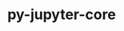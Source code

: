 ---
title: "py-jupyter-core"
layout: cache
categories: [package, develop-2023-12-17]
meta: {"versions": ["5.3.0"], "compilers": ["gcc@=11.1.0", "gcc@=11.4.0", "gcc@=7.3.1", "gcc@=9.4.0", "oneapi@=2023.2.0"], "oss": ["amzn2", "ubuntu20.04"], "platforms": ["linux"], "targets": ["aarch64", "neoverse_n1", "neoverse_v1", "ppc64le", "x86_64_v3"], "stacks": ["aws-isc", "aws-isc-aarch64", "data-vis-sdk", "e4s", "e4s-neoverse_v1", "e4s-oneapi", "e4s-power", "root"], "num_specs": 15, "num_specs_by_stack": {"root": 15, "aws-isc-aarch64": 2, "aws-isc": 1, "e4s-neoverse_v1": 2, "e4s-power": 2, "data-vis-sdk": 2, "e4s": 3, "e4s-oneapi": 3}}
spec_details: [{"hash": "ibsiaymuixl2nn7serr2f7g7cb5rsdbc", "compiler": "gcc@=7.3.1", "versions": ["5.3.0"], "os": "amzn2", "platform": "linux", "target": "aarch64", "variants": ["build_system=python_pip"], "stacks": ["root", "aws-isc-aarch64"], "size": "-", "tarball": "https://binaries.spack.io/develop-2023-12-17/build_cache/linux-amzn2-aarch64/gcc-7.3.1/py-jupyter-core-5.3.0/linux-amzn2-aarch64-gcc-7.3.1-py-jupyter-core-5.3.0-ibsiaymuixl2nn7serr2f7g7cb5rsdbc.spack"}, {"hash": "qyaypzuc4n3z3e7ohulshmueabapp2uf", "compiler": "gcc@=7.3.1", "versions": ["5.3.0"], "os": "amzn2", "platform": "linux", "target": "neoverse_n1", "variants": ["build_system=python_pip"], "stacks": ["root", "aws-isc-aarch64"], "size": "-", "tarball": "https://binaries.spack.io/develop-2023-12-17/build_cache/linux-amzn2-neoverse_n1/gcc-7.3.1/py-jupyter-core-5.3.0/linux-amzn2-neoverse_n1-gcc-7.3.1-py-jupyter-core-5.3.0-qyaypzuc4n3z3e7ohulshmueabapp2uf.spack"}, {"hash": "vbp5wyjainhhvwwqfolxictarqnjplun", "compiler": "gcc@=7.3.1", "versions": ["5.3.0"], "os": "amzn2", "platform": "linux", "target": "x86_64_v3", "variants": ["build_system=python_pip"], "stacks": ["root", "aws-isc"], "size": "-", "tarball": "https://binaries.spack.io/develop-2023-12-17/build_cache/linux-amzn2-x86_64_v3/gcc-7.3.1/py-jupyter-core-5.3.0/linux-amzn2-x86_64_v3-gcc-7.3.1-py-jupyter-core-5.3.0-vbp5wyjainhhvwwqfolxictarqnjplun.spack"}, {"hash": "5qmbqimbtnhkvu6fk6hjz7viaxogxbuz", "compiler": "gcc@=11.4.0", "versions": ["5.3.0"], "os": "ubuntu20.04", "platform": "linux", "target": "neoverse_v1", "variants": ["build_system=python_pip"], "stacks": ["root", "e4s-neoverse_v1"], "size": "-", "tarball": "https://binaries.spack.io/develop-2023-12-17/build_cache/linux-ubuntu20.04-neoverse_v1/gcc-11.4.0/py-jupyter-core-5.3.0/linux-ubuntu20.04-neoverse_v1-gcc-11.4.0-py-jupyter-core-5.3.0-5qmbqimbtnhkvu6fk6hjz7viaxogxbuz.spack"}, {"hash": "345vttlgmml6yy5mrquth7uxgvds35wm", "compiler": "gcc@=11.4.0", "versions": ["5.3.0"], "os": "ubuntu20.04", "platform": "linux", "target": "neoverse_v1", "variants": ["build_system=python_pip"], "stacks": ["root", "e4s-neoverse_v1"], "size": "-", "tarball": "https://binaries.spack.io/develop-2023-12-17/build_cache/linux-ubuntu20.04-neoverse_v1/gcc-11.4.0/py-jupyter-core-5.3.0/linux-ubuntu20.04-neoverse_v1-gcc-11.4.0-py-jupyter-core-5.3.0-345vttlgmml6yy5mrquth7uxgvds35wm.spack"}, {"hash": "6xj5gu4mx5o7b7nfjryjlyofy6cn56cq", "compiler": "gcc@=9.4.0", "versions": ["5.3.0"], "os": "ubuntu20.04", "platform": "linux", "target": "ppc64le", "variants": ["build_system=python_pip"], "stacks": ["root", "e4s-power"], "size": "-", "tarball": "https://binaries.spack.io/develop-2023-12-17/build_cache/linux-ubuntu20.04-ppc64le/gcc-9.4.0/py-jupyter-core-5.3.0/linux-ubuntu20.04-ppc64le-gcc-9.4.0-py-jupyter-core-5.3.0-6xj5gu4mx5o7b7nfjryjlyofy6cn56cq.spack"}, {"hash": "kur4eulfgm3yria5czs6hnbdcgnknkp5", "compiler": "gcc@=9.4.0", "versions": ["5.3.0"], "os": "ubuntu20.04", "platform": "linux", "target": "ppc64le", "variants": ["build_system=python_pip"], "stacks": ["root", "e4s-power"], "size": "-", "tarball": "https://binaries.spack.io/develop-2023-12-17/build_cache/linux-ubuntu20.04-ppc64le/gcc-9.4.0/py-jupyter-core-5.3.0/linux-ubuntu20.04-ppc64le-gcc-9.4.0-py-jupyter-core-5.3.0-kur4eulfgm3yria5czs6hnbdcgnknkp5.spack"}, {"hash": "42gltsezmwqh5jvk5ry4vjevfnxkbmgh", "compiler": "gcc@=11.1.0", "versions": ["5.3.0"], "os": "ubuntu20.04", "platform": "linux", "target": "x86_64_v3", "variants": ["build_system=python_pip"], "stacks": ["root", "data-vis-sdk"], "size": "-", "tarball": "https://binaries.spack.io/develop-2023-12-17/build_cache/linux-ubuntu20.04-x86_64_v3/gcc-11.1.0/py-jupyter-core-5.3.0/linux-ubuntu20.04-x86_64_v3-gcc-11.1.0-py-jupyter-core-5.3.0-42gltsezmwqh5jvk5ry4vjevfnxkbmgh.spack"}, {"hash": "rxm4u3yjxhdne2ghhtpypulshuouwy53", "compiler": "gcc@=11.1.0", "versions": ["5.3.0"], "os": "ubuntu20.04", "platform": "linux", "target": "x86_64_v3", "variants": ["build_system=python_pip"], "stacks": ["root", "data-vis-sdk"], "size": "-", "tarball": "https://binaries.spack.io/develop-2023-12-17/build_cache/linux-ubuntu20.04-x86_64_v3/gcc-11.1.0/py-jupyter-core-5.3.0/linux-ubuntu20.04-x86_64_v3-gcc-11.1.0-py-jupyter-core-5.3.0-rxm4u3yjxhdne2ghhtpypulshuouwy53.spack"}, {"hash": "qyd3wgiej5oujulh5e7piol25ko66ge6", "compiler": "gcc@=11.4.0", "versions": ["5.3.0"], "os": "ubuntu20.04", "platform": "linux", "target": "x86_64_v3", "variants": ["build_system=python_pip"], "stacks": ["e4s", "root"], "size": "-", "tarball": "https://binaries.spack.io/develop-2023-12-17/build_cache/linux-ubuntu20.04-x86_64_v3/gcc-11.4.0/py-jupyter-core-5.3.0/linux-ubuntu20.04-x86_64_v3-gcc-11.4.0-py-jupyter-core-5.3.0-qyd3wgiej5oujulh5e7piol25ko66ge6.spack"}, {"hash": "kwsm5hqk4e4sgvmilxdu6ieh4nwfqelw", "compiler": "gcc@=11.4.0", "versions": ["5.3.0"], "os": "ubuntu20.04", "platform": "linux", "target": "x86_64_v3", "variants": ["build_system=python_pip"], "stacks": ["e4s", "root"], "size": "-", "tarball": "https://binaries.spack.io/develop-2023-12-17/build_cache/linux-ubuntu20.04-x86_64_v3/gcc-11.4.0/py-jupyter-core-5.3.0/linux-ubuntu20.04-x86_64_v3-gcc-11.4.0-py-jupyter-core-5.3.0-kwsm5hqk4e4sgvmilxdu6ieh4nwfqelw.spack"}, {"hash": "vkli4d7wtznkttehz7tl2rmdlnjmvla7", "compiler": "gcc@=11.4.0", "versions": ["5.3.0"], "os": "ubuntu20.04", "platform": "linux", "target": "x86_64_v3", "variants": ["build_system=python_pip"], "stacks": ["e4s", "root"], "size": "-", "tarball": "https://binaries.spack.io/develop-2023-12-17/build_cache/linux-ubuntu20.04-x86_64_v3/gcc-11.4.0/py-jupyter-core-5.3.0/linux-ubuntu20.04-x86_64_v3-gcc-11.4.0-py-jupyter-core-5.3.0-vkli4d7wtznkttehz7tl2rmdlnjmvla7.spack"}, {"hash": "kf3dx7epodj72ow2waba7cs76im7wo4z", "compiler": "oneapi@=2023.2.0", "versions": ["5.3.0"], "os": "ubuntu20.04", "platform": "linux", "target": "x86_64_v3", "variants": ["build_system=python_pip"], "stacks": ["root", "e4s-oneapi"], "size": "-", "tarball": "https://binaries.spack.io/develop-2023-12-17/build_cache/linux-ubuntu20.04-x86_64_v3/oneapi-2023.2.0/py-jupyter-core-5.3.0/linux-ubuntu20.04-x86_64_v3-oneapi-2023.2.0-py-jupyter-core-5.3.0-kf3dx7epodj72ow2waba7cs76im7wo4z.spack"}, {"hash": "oboxs7y6o2zqr7xquypptrczenzq6gn7", "compiler": "oneapi@=2023.2.0", "versions": ["5.3.0"], "os": "ubuntu20.04", "platform": "linux", "target": "x86_64_v3", "variants": ["build_system=python_pip"], "stacks": ["root", "e4s-oneapi"], "size": "-", "tarball": "https://binaries.spack.io/develop-2023-12-17/build_cache/linux-ubuntu20.04-x86_64_v3/oneapi-2023.2.0/py-jupyter-core-5.3.0/linux-ubuntu20.04-x86_64_v3-oneapi-2023.2.0-py-jupyter-core-5.3.0-oboxs7y6o2zqr7xquypptrczenzq6gn7.spack"}, {"hash": "jh5vt3pvlijgs6ap3jlc337acv6mvbzj", "compiler": "oneapi@=2023.2.0", "versions": ["5.3.0"], "os": "ubuntu20.04", "platform": "linux", "target": "x86_64_v3", "variants": ["build_system=python_pip"], "stacks": ["root", "e4s-oneapi"], "size": "-", "tarball": "https://binaries.spack.io/develop-2023-12-17/build_cache/linux-ubuntu20.04-x86_64_v3/oneapi-2023.2.0/py-jupyter-core-5.3.0/linux-ubuntu20.04-x86_64_v3-oneapi-2023.2.0-py-jupyter-core-5.3.0-jh5vt3pvlijgs6ap3jlc337acv6mvbzj.spack"}]
---
